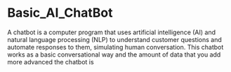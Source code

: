 # Basic_AI_ChatBot
A chatbot is a computer program that uses artificial intelligence (AI) and natural language processing (NLP) to understand customer questions and automate responses to them, simulating human conversation.
This chatbot works as a basic conversational way and the amount of data that you add more advanced the chatbot is
